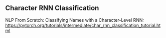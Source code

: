 ## Character RNN Classification

NLP From Scratch: Classifying Names with a Character-Level RNN:  
https://pytorch.org/tutorials/intermediate/char_rnn_classification_tutorial.html


